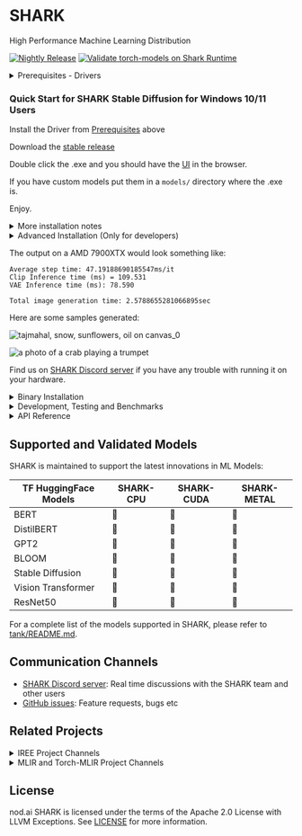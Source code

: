 # SHARK

High Performance Machine Learning Distribution

[![Nightly Release](https://github.com/nod-ai/SHARK/actions/workflows/nightly.yml/badge.svg)](https://github.com/nod-ai/SHARK/actions/workflows/nightly.yml)
[![Validate torch-models on Shark Runtime](https://github.com/nod-ai/SHARK/actions/workflows/test-models.yml/badge.svg)](https://github.com/nod-ai/SHARK/actions/workflows/test-models.yml)


<details>
  <summary>Prerequisites - Drivers </summary>
  
#### Install your Windows hardware drivers
* [AMD RDNA Users] Download the latest driver [here](https://www.amd.com/en/support/kb/release-notes/rn-rad-win-23-2-1).
* [macOS Users] Download and install the 1.3.216 Vulkan SDK from [here](https://sdk.lunarg.com/sdk/download/1.3.216.0/mac/vulkansdk-macos-1.3.216.0.dmg). Newer versions of the SDK will not work. 
* [Nvidia Users] Download and install the latest CUDA / Vulkan drivers from [here](https://developer.nvidia.com/cuda-downloads)
  
#### Linux Drivers
* MESA / RADV drivers wont work with FP16. Please use the latest AMGPU-PRO drivers (non-pro OSS drivers also wont work) or the latest NVidia Linux Drivers.

Other users please ensure you have your latest vendor drivers and Vulkan SDK from [here](https://vulkan.lunarg.com/sdk/home) and if you are using vulkan check `vulkaninfo` works in a terminal window

</details>


 
### Quick Start for SHARK Stable Diffusion for Windows 10/11 Users

Install the Driver from [Prerequisites](https://github.com/nod-ai/SHARK#install-your-hardware-drivers) above 

Download the [stable release](https://github.com/nod-ai/shark/releases/latest)

Double click the .exe and you should have the [UI](http://localhost:8080/) in the browser. 

If you have custom models put them in a `models/` directory where the .exe is. 

Enjoy. 

<details>
  <summary>More installation notes</summary>
* We recommend that you download EXE in a new folder, whenever you download a new EXE version. If you download it in the same folder as a previous install, you must delete the old `*.vmfb` files with `rm *.vmfb`. You can also use `--clear_all` flag once to clean all the old files. 
* If you recently updated the driver or this binary (EXE file), we recommend you clear all the local artifacts with `--clear_all` 

## Running

* Open a Command Prompt or Powershell terminal, change folder (`cd`) to the .exe folder. Then run the EXE from the command prompt. That way, if an error occurs, you'll be able to cut-and-paste it to ask for help. (if it always works for you without error, you may simply double-click the EXE)
* The first run may take few minutes when the models are downloaded and compiled. Your patience is appreciated. The download could be about 5GB.
* You will likely see a Windows Defender message asking you to give permission to open a web server port. Accept it.
* Open a browser to access the Stable Diffusion web server. By default, the port is 8080, so you can go to http://localhost:8080/.

## Stopping

* Select the command prompt that's running the EXE. Press CTRL-C and wait a moment or close the terminal. 
</details>

<details>
  <summary>Advanced Installation (Only for developers)</summary>
  
## Advanced Installation (Windows, Linux and macOS) for developers

## Check out the code

```shell
git clone https://github.com/nod-ai/SHARK.git
cd SHARK
```

## Setup your Python VirtualEnvironment and Dependencies

### Windows 10/11 Users

* Install the latest Python 3.11.x version from [here](https://www.python.org/downloads/windows/)

* Install Git for Windows from [here](https://git-scm.com/download/win)

#### Allow the install script to run in Powershell
```powershell
set-executionpolicy remotesigned
```

#### Setup venv and install necessary packages (torch-mlir, nodLabs/Shark, ...)
```powershell
./setup_venv.ps1 #You can re-run this script to get the latest version
```

### Linux / macOS Users

```shell
./setup_venv.sh
source shark.venv/bin/activate
```


### Run Stable Diffusion on your device - WebUI

#### Windows 10/11 Users
```powershell
(shark.venv) PS C:\g\shark> cd .\apps\stable_diffusion\web\
(shark.venv) PS C:\g\shark\apps\stable_diffusion\web> python .\index.py
```
#### Linux / macOS Users
```shell
(shark.venv) > cd apps/stable_diffusion/web
(shark.venv) > python index.py
```

#### Access Stable Diffusion on http://localhost:8080/?__theme=dark


<img width="1607" alt="webui" src="https://user-images.githubusercontent.com/74956/204939260-b8308bc2-8dc4-47f6-9ac0-f60b66edab99.png">



### Run Stable Diffusion on your device - Commandline

#### Windows 10/11 Users
```powershell
(shark.venv) PS C:\g\shark> python .\apps\stable_diffusion\scripts\txt2img.py --precision="fp16" --prompt="tajmahal, snow, sunflowers, oil on canvas" --device="vulkan"
```

#### Linux / macOS Users
```shell
python3.11 apps/stable_diffusion/scripts/txt2img.py --precision=fp16 --device=vulkan --prompt="tajmahal, oil on canvas, sunflowers, 4k, uhd"
```

You can replace `vulkan` with `cpu` to run on your CPU or with `cuda` to run on CUDA devices. If you have multiple vulkan devices you can address them with `--device=vulkan://1` etc
</details>

The output on a AMD 7900XTX would look something like:

```shell
Average step time: 47.19188690185547ms/it
Clip Inference time (ms) = 109.531
VAE Inference time (ms): 78.590

Total image generation time: 2.5788655281066895sec
```

Here are some samples generated:

![tajmahal, snow, sunflowers, oil on canvas_0](https://user-images.githubusercontent.com/74956/204934186-141f7e43-6eb2-4e89-a99c-4704d20444b3.jpg)

![a photo of a crab playing a trumpet](https://user-images.githubusercontent.com/74956/204933258-252e7240-8548-45f7-8253-97647d38313d.jpg)


Find us on [SHARK Discord server](https://discord.gg/RUqY2h2s9u) if you have any trouble with running it on your hardware. 


<details>
  <summary>Binary Installation</summary>

### Setup a new pip Virtual Environment

This step sets up a new VirtualEnv for Python

```shell
python --version #Check you have 3.11 on Linux, macOS or Windows Powershell
python -m venv shark_venv
source shark_venv/bin/activate   # Use shark_venv/Scripts/activate on Windows

# If you are using conda create and activate a new conda env

# Some older pip installs may not be able to handle the recent PyTorch deps
python -m pip install --upgrade pip
```

*macOS Metal* users please install https://sdk.lunarg.com/sdk/download/latest/mac/vulkan-sdk.dmg and enable "System wide install"

### Install SHARK

This step pip installs SHARK and related packages on Linux Python 3.8, 3.10 and 3.11 and macOS / Windows Python 3.11

```shell
pip install nodai-shark -f https://nod-ai.github.io/SHARK/package-index/ -f https://llvm.github.io/torch-mlir/package-index/ -f  https://nod-ai.github.io/SHARK-Runtime/pip-release-links.html --extra-index-url https://download.pytorch.org/whl/nightly/cpu
```

### Run shark tank model tests.
```shell
pytest tank/test_models.py
```
See tank/README.md for a more detailed walkthrough of our pytest suite and CLI.

### Download and run Resnet50 sample

```shell
curl -O https://raw.githubusercontent.com/nod-ai/SHARK/main/shark/examples/shark_inference/resnet50_script.py
#Install deps for test script
pip install --pre torch torchvision torchaudio tqdm pillow gsutil --extra-index-url https://download.pytorch.org/whl/nightly/cpu
python ./resnet50_script.py --device="cpu"  #use cuda or vulkan or metal
```

### Download and run BERT (MiniLM) sample
```shell
curl -O https://raw.githubusercontent.com/nod-ai/SHARK/main/shark/examples/shark_inference/minilm_jit.py
#Install deps for test script
pip install transformers torch --extra-index-url https://download.pytorch.org/whl/nightly/cpu
python ./minilm_jit.py --device="cpu"  #use cuda or vulkan or metal
```
</details>



<details>
  <summary>Development, Testing and Benchmarks</summary>

If you want to use Python3.11 and with TF Import tools you can use the environment variables like:
Set `USE_IREE=1` to use upstream IREE
```
# PYTHON=python3.11 VENV_DIR=0617_venv IMPORTER=1 ./setup_venv.sh 
```

### Run any of the hundreds of SHARK tank models via the test framework
```shell
python -m  shark.examples.shark_inference.resnet50_script --device="cpu" # Use gpu | vulkan
# Or a pytest
pytest tank/test_models.py -k "MiniLM"
```
  
### How to use your locally built IREE / Torch-MLIR with SHARK
If you are a *Torch-mlir developer or an IREE developer* and want to test local changes you can uninstall
the provided packages with `pip uninstall torch-mlir` and / or `pip uninstall iree-compiler iree-runtime` and build locally
with Python bindings and set your PYTHONPATH as mentioned [here](https://github.com/iree-org/iree/tree/main/docs/api_docs/python#install-iree-binaries)
for IREE and [here](https://github.com/llvm/torch-mlir/blob/main/development.md#setup-python-environment-to-export-the-built-python-packages)
for Torch-MLIR.

How to use your locally built Torch-MLIR with SHARK:
```shell
1.) Run `./setup_venv.sh in SHARK` and activate `shark.venv` virtual env.
2.) Run `pip uninstall torch-mlir`.
3.) Go to your local Torch-MLIR directory.
4.) Activate mlir_venv virtual envirnoment.
5.) Run `pip uninstall -r requirements.txt`.
6.) Run `pip install -r requirements.txt`.
7.) Build Torch-MLIR.
8.) Activate shark.venv virtual environment from the Torch-MLIR directory.
8.) Run `export PYTHONPATH=`pwd`/build/tools/torch-mlir/python_packages/torch_mlir:`pwd`/examples` in the Torch-MLIR directory.
9.) Go to the SHARK directory.
```
Now the SHARK will use your locally build Torch-MLIR repo.


## Benchmarking Dispatches

To produce benchmarks of individual dispatches, you can add `--dispatch_benchmarks=All --dispatch_benchmarks_dir=<output_dir>` to your pytest command line argument.  
If you only want to compile specific dispatches, you can specify them with a space seperated string instead of `"All"`.  E.G. `--dispatch_benchmarks="0 1 2 10"`

For example, to generate and run dispatch benchmarks for MiniLM on CUDA:
```
pytest -k "MiniLM and torch and static and cuda" --benchmark_dispatches=All -s --dispatch_benchmarks_dir=./my_dispatch_benchmarks                                                                                
```
The given command will populate `<dispatch_benchmarks_dir>/<model_name>/` with an `ordered_dispatches.txt` that lists and orders the dispatches and their latencies, as well as folders for each dispatch that contain .mlir, .vmfb, and results of the benchmark for that dispatch.

if you want to instead incorporate this into a python script, you can pass the `dispatch_benchmarks` and `dispatch_benchmarks_dir` commands when initializing `SharkInference`, and the benchmarks will be generated when compiled.  E.G:

```
shark_module = SharkInference(
        mlir_model,
        func_name,
        device=args.device,
        mlir_dialect="tm_tensor",
        dispatch_benchmarks="all",
        dispatch_benchmarks_dir="results"
    )
```

Output will include:
- An ordered list ordered-dispatches.txt of all the dispatches with their runtime
- Inside the specified directory, there will be a directory for each dispatch (there will be mlir files for all dispatches, but only compiled binaries and benchmark data for the specified dispatches)
- An .mlir file containing the dispatch benchmark 
- A compiled .vmfb file containing the dispatch benchmark
- An .mlir file containing just the hal executable
- A compiled .vmfb file of the hal executable
- A .txt file containing benchmark output


See tank/README.md for further instructions on how to run model tests and benchmarks from the SHARK tank.

</details>

<details>
  <summary>API Reference</summary>

### Shark Inference API

```

from shark.shark_importer import SharkImporter

# SharkImporter imports mlir file from the torch, tensorflow or tf-lite module.

mlir_importer = SharkImporter(
    torch_module,
    (input),
    frontend="torch",  #tf, #tf-lite
)
torch_mlir, func_name = mlir_importer.import_mlir(tracing_required=True)

# SharkInference accepts mlir in linalg, mhlo, and tosa dialect.

from shark.shark_inference import SharkInference
shark_module = SharkInference(torch_mlir, func_name, device="cpu", mlir_dialect="linalg")
shark_module.compile()
result = shark_module.forward((input))

```


### Example demonstrating running MHLO IR.

```
from shark.shark_inference import SharkInference
import numpy as np

mhlo_ir = r"""builtin.module  {
      func.func @forward(%arg0: tensor<1x4xf32>, %arg1: tensor<4x1xf32>) -> tensor<4x4xf32> {
        %0 = chlo.broadcast_add %arg0, %arg1 : (tensor<1x4xf32>, tensor<4x1xf32>) -> tensor<4x4xf32>
        %1 = "mhlo.abs"(%0) : (tensor<4x4xf32>) -> tensor<4x4xf32>
        return %1 : tensor<4x4xf32>
      }
}"""

arg0 = np.ones((1, 4)).astype(np.float32)
arg1 = np.ones((4, 1)).astype(np.float32)
shark_module = SharkInference(mhlo_ir, func_name="forward", device="cpu", mlir_dialect="mhlo")
shark_module.compile()
result = shark_module.forward((arg0, arg1))
```
</details>

## Supported and Validated Models

SHARK is maintained to support the latest innovations in ML Models: 

| TF HuggingFace Models | SHARK-CPU | SHARK-CUDA | SHARK-METAL |
|---------------------|----------|----------|-------------|
| BERT                | :green_heart:         | :green_heart:         | :green_heart:            |
| DistilBERT         | :green_heart:         | :green_heart:         | :green_heart:            |
| GPT2         | :green_heart:         | :green_heart:         | :green_heart:            |
| BLOOM         | :green_heart:         | :green_heart:         | :green_heart:            |
| Stable Diffusion         | :green_heart:         | :green_heart:         | :green_heart:            |
| Vision Transformer       | :green_heart:         | :green_heart:         | :green_heart:            |
| ResNet50         | :green_heart:         | :green_heart:         | :green_heart:            |

For a complete list of the models supported in SHARK, please refer to [tank/README.md](https://github.com/nod-ai/SHARK/blob/main/tank/README.md).

## Communication Channels

*   [SHARK Discord server](https://discord.gg/RUqY2h2s9u): Real time discussions with the SHARK team and other users
*   [GitHub issues](https://github.com/nod-ai/SHARK/issues): Feature requests, bugs etc

## Related Projects

<details>
  <summary>IREE Project Channels</summary>

*   [Upstream IREE issues](https://github.com/google/iree/issues): Feature requests,
    bugs, and other work tracking
*   [Upstream IREE Discord server](https://discord.gg/26P4xW4): Daily development
    discussions with the core team and collaborators
*   [iree-discuss email list](https://groups.google.com/forum/#!forum/iree-discuss):
    Announcements, general and low-priority discussion
</details>

<details>
  <summary>MLIR and Torch-MLIR Project Channels</summary>

* `#torch-mlir` channel on the LLVM [Discord](https://discord.gg/xS7Z362) - this is the most active communication channel
* Torch-MLIR Github issues [here](https://github.com/llvm/torch-mlir/issues)
* [`torch-mlir` section](https://llvm.discourse.group/c/projects-that-want-to-become-official-llvm-projects/torch-mlir/41) of LLVM Discourse
*  Weekly meetings on Mondays 9AM PST. See [here](https://discourse.llvm.org/t/community-meeting-developer-hour-refactoring-recurring-meetings/62575) for more information.
* [MLIR topic within LLVM Discourse](https://llvm.discourse.group/c/llvm-project/mlir/31) SHARK and IREE is enabled by and heavily relies on [MLIR](https://mlir.llvm.org).
</details>
  
## License

nod.ai SHARK is licensed under the terms of the Apache 2.0 License with LLVM Exceptions.
See [LICENSE](LICENSE) for more information.
